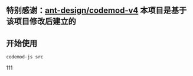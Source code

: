 ## 特别感谢：[ant-design/codemod-v4](https://github.com/ant-design/codemod-v4) 本项目是基于该项目修改后建立的

## 开始使用
`codemod-js src`


111
